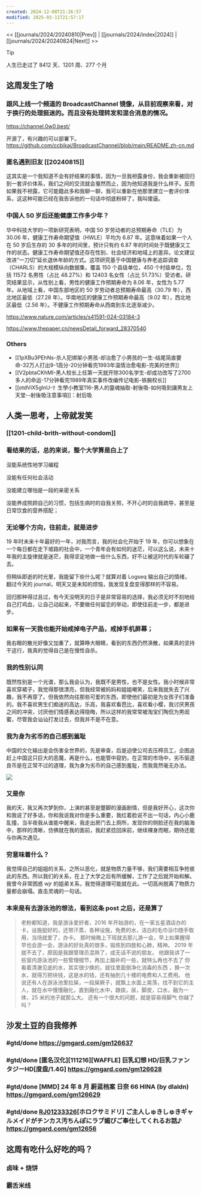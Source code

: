 ```yaml
---
created: 2024-12-08T21:26:57
modified: 2025-03-11T21:57:17
---
```


<< [[journals/2024/20240810|Prev]] | [[journals/2024/index|2024]] | [[journals/2024/20240824|Next]] >>

> [!tip]
  > 人生已走过了 8412 天、1201 周、277 个月

## 这周发生了啥

### 跟风上线一个频道的 BroadcastChannel 镜像，从目前观察来看，对于换行的处理挺迷的。而且没有处理转发和混合消息的情况。

https://channel.0w0.best/

开源了，有兴趣的可以部署下。https://github.com/ccbikai/BroadcastChannel/blob/main/README.zh-cn.md

### 匿名遇到旧友 \[\[20240815]]

这其实是一个我知道不会有好结果的事情，因为一旦我袒露身份，我会重新被回归到一套评价体系，我们之间的交流就会戛然而止，因为他知道我是什么样子。反而如果我不袒露，它可能籍此多和我聊一聊，我可以重新在他那里建立一套评价体系，这这种可能已经在我告诉他的一句话中彻底粉碎了，我叫傻逼。

### 中国人 50 岁后还能健康工作多少年？

华中科技大学的一项新研究表明，中国 50 岁劳动者的总预期寿命（TLE）为 30.06 年，健康工作寿命期望值（HWLE）平均为 6.87 年。这意味着如果一个人在 50 岁后生存的 30 多年的时间里，预计只有约 6.87 年的时间处于既健康又工作的状态。健康工作寿命期望值还存在性别、社会经济和地域上的差异。论文建议改进“一刀切”延长退休年龄的方式。这项研究基于中国健康与养老追踪调查（CHARLS）的大规模纵向数据集，覆盖 150 个县级单位，450 个村级单位，包括 11572 名男性（占比 48.27%）和 12403 名女性（占比 51.73%）受访者。研究结果显示，从性别上看，男性的健康工作预期寿命为 8.06 年，女性为 5.77 年。从地域上看，中国东部地区的 50 岁劳动者总预期寿命最高（30.79 年），西北地区最低（27.28 年）。华南地区的健康工作预期寿命最高（9.02 年），西北地区最低（2.56 年）。不健康工作预期寿命从西南到东北逐渐减少。

https://www.nature.com/articles/s41591-024-03184-3

https://www.thepaper.cn/newsDetail_forward_28370540

### Others

- [[1pXBu3PEhNs-杀人犯绑架小男孩-却治愈了小男孩的一生-结尾简直要命-32万人打出9-1高分-20分钟看完1993年温情治愈电影-完美的世界]]
- [[V2pbtaCKhMI-黑人校长上任第一天就开除300名学生-却成功改写了2700多人的命运-17分钟看完1989年真实事件改编传记电影-铁腕校长]]
- [[otdViX5glnU-忄生學小教室116-男人的靈魂抽取-射後吸-如何吸到讓男友上天堂--射後吸注意事項]]：射后吸

## 人类一思考，上帝就发笑

### [[1201-child-brith-without-condom]]

### 看结果的话，总的来说，整个大学算是白上了

没能系统性地学习编程

没能有任何社会活动

没能建立哪怕是一段的亲密关系

没能养成照顾自己的习惯，包括生病时的自我关照，不开心时的自我疏导，甚至是日常饮食的营养搭配；

### 无论哪个方向，往前走，就是进步

19 年时未来十年最好的一年，对我而言，我的社会化开始于 19 年，你可以想象在一个每日都在走下坡路的社会中，一个青年会有如何的迷茫，可以这么说，未来十年我的主旋律就是迷茫，我得坚定地做一些什么东西，好不让被这时代的车轮碾了去。

但稍纵即逝的时光里，我能留下些什么呢？就算对着 Logseq 输出自己的情绪，翻过今天的 journal，明天又是未知的烦恼，我发现复盘变得那样的不容易。

回归那种得过且过，有今天没明天的日子是非常容易的选择，我必须无时不刻地给自己打鸡血，让自己动起来，不要做任何留恋的举动，即使往前走一步，都是进步。

### 如果有一天我也能开始戒掉电子产品，戒掉手机屏幕；

我右眼的散光好像又加重了，就算睁大眼睛，看到的东西仍然涣散，如果真的坚持干这行，我真的觉得自己是在慢性自杀。

### 我的性别认同

既然性别是一个光谱，那么我会认为，我既不是男性，也不是女性。我小时候非常喜欢穿裙子，我觉得那很漂亮，但我经常被妈妈和姐姐嘲笑，后来我就失去了兴趣，我不再穿了。但我依然向往那些可爱的东西，即使他们最初是为女孩子们准备的。我不喜欢男生们痴迷的高达，乐高，我喜欢看芭比，喜欢看小樱，我讨厌男孩之间的冲突，讨厌他们情感表达得隐晦，所以这样的我常常被淘宝们陶侃为男闺蜜，尽管我会讪讪打发过去，但我并不是不在意。

### 我为身为劣币的自己感到羞耻

中国的文化输出是会伤害全世界的，先是审查，后是迫使公司去压榨员工，企图追赶上中国这只巨大的恶魔，再是什么，也能管中窥豹，在正常的市场中，劣币驱逐良币是在正常不过的道理，我为身为劣币的自己感到羞耻，而我竟然毫无办法。

![](https://x.com/foxshuo/status/1824268338899587494?s=52)

### 又是你

我的天，我又再次梦到你，上演的甚至是蹩脚的漫画剧情，但是我好开心，这次你和我说了好多话，你和我说我对你是多么重要，我红着脸说不出一句话，内心小鹿乱撞，当半夜我从谁能中醒来，我走出房门去上厕所，发现你的侧脸还在我的脑海中，那样的清晰，仿佛就在我的面前，我赶紧捻回床前，继续裸身而眠，期待还能与你再次遇见。

### 穷意味着什么？

我觉得自己的姐姐的关系，之所以恶化，就是物质力量不够，我们需要相互争抢彼此的东西。所以我们的关系，在上了大学之后有所缓解，工作了之后就开始和解。我曾今非常困惑 wjr 的姐弟关系，我觉得道理可能就在此。一切高尚脱离了物质力量都会崩塌。直击灵魂的一句话。

### 本来是有去游泳池的想法，看到这条 post 之后，还是算了

> 老粉都知道，我是游泳爱好者，2016 年开始游的，在一家五星酒店办的卡，设施挺好的，还带汗蒸，各种设施，免费的水，洁白的毛巾浴巾随手取用，当场就爱了，办卡。
那时候晚上下班就去那儿游一会，早上如果醒得早也会游一会，游泳的好处真的很多，锻炼到四肢和心肺，精神。
2019 年就不去了，原因是我跟管理员混熟了，成无话不说的朋友。
他跟我讲了一些室内游泳池的一些管理细节，再加上脑补的一些，就特么再也不去了
你看着清澈见底的水，其实很少换的，就往里面倒净化消毒的东西 ，换一次水，就得万把块钱，这是水的钱，还有抽到几十楼的电费和人工费用。
他说还有人在游泳池里拉屎，一段屎厥子，就飘上水面上晃荡，找不到它的主人，就在水中慢慢融化，直到融化水中，跟痰，尿，脚皮，口水，融为一体，25 米的池子就那么大。
还有一个很大的问题，就是容易得脚气
你越了吗？

## 沙发土豆的自我修养
### #gtd/done https://gmgard.com/gm126637
### #gtd/done [匿名汉化]\[111216]\[WAFFLE] 巨乳幻想 HD/巨乳ファンタジーHD[度盘/1.4G] https://gmgard.com/gm126628
### #gtd/done [MMD] 24 年 8 月 蔚蓝档案 日奈 66 HINA (by dlaldn) https://gmgard.com/gm126629
### #gtd/done [RJ01233326](同人音声)[ホロクサミドリ] ご主人しゅきしゅきギャルメイドがチンカス汚ちんぽにラブ媚びご奉仕してくれるお話♪ https://gmgard.com/gm12656

## 这周有吃什么好吃的吗？
### 卤味 + 烧饼
### 霸舌米线

